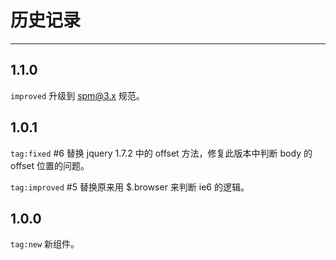 # 历史记录

---

## 1.1.0

`improved` 升级到 spm@3.x 规范。


## 1.0.1

`tag:fixed` #6 替换 jquery 1.7.2 中的 offset 方法，修复此版本中判断 body 的 offset 位置的问题。

`tag:improved` #5 替换原来用 $.browser 来判断 ie6 的逻辑。


## 1.0.0

`tag:new` 新组件。
